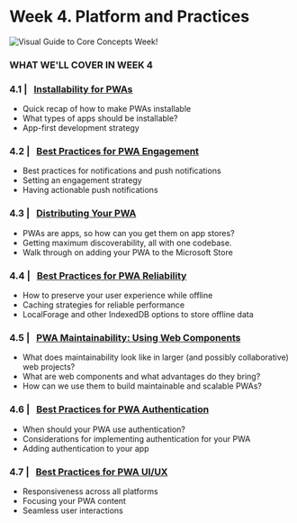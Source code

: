 # Week 4. Platform and Practices

![Visual Guide to Core Concepts Week!](_media/week4-banner.png)

### WHAT WE'LL COVER IN WEEK 4

### 4.1 | &nbsp; [Installability for PWAs](01.md) 
* Quick recap of how to make PWAs installable
* What types of apps should be installable?
* App-first development strategy

### 4.2 | &nbsp; [Best Practices for PWA Engagement](02.md) 
* Best practices for notifications and push notifications
* Setting an engagement strategy
* Having actionable push notifications

### 4.3 | &nbsp; [Distributing Your PWA](03.md) 
* PWAs are apps, so how can you get them on app stores?
* Getting maximum discoverability, all with one codebase.
* Walk through on adding your PWA to the Microsoft Store

### 4.4 | &nbsp; [Best Practices for PWA Reliability](04.md)
* How to preserve your user experience while offline
* Caching strategies for reliable performance
* LocalForage and other IndexedDB options to store offline data

### 4.5 | &nbsp; [PWA Maintainability: Using Web Components](05.md)
* What does maintainability look like in larger (and possibly collaborative) web projects?
* What are web components and what advantages do they bring?
* How can we use them to build maintainable and scalable PWAs?

### 4.6 | &nbsp; [Best Practices for PWA Authentication](06.md) 
* When should your PWA use authentication?
* Considerations for implementing authentication for your PWA
* Adding authentication to your app

### 4.7 | &nbsp; [Best Practices for PWA UI/UX](07.md) 
* Responsiveness across all platforms
* Focusing your PWA content
* Seamless user interactions
